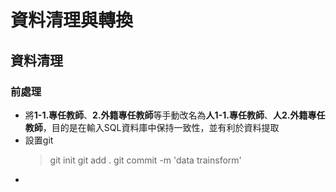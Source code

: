 # 資料清理與轉換

## 資料清理

### 前處理

- 將**1-1.專任教師**、**2.外籍專任教師**等手動改名為**人1-1.專任教師**、**人2.外籍專任教師**，目的是在輸入SQL資料庫中保持一致性，並有利於資料提取
- 設置git
  > git init
  > git add  .
  > git commit -m 'data trainsform'
  >
-

